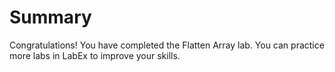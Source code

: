 # Summary

Congratulations! You have completed the Flatten Array lab. You can practice more labs in LabEx to improve your skills.
